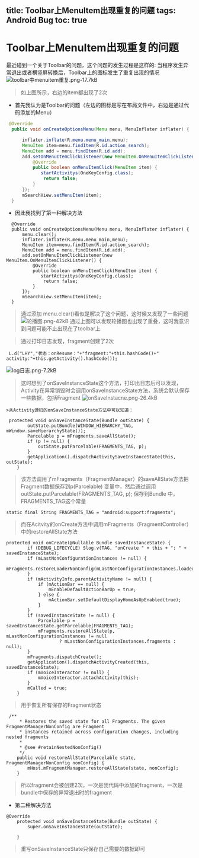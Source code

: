 title: Toolbar上MenuItem出现重复的问题
tags: Android Bug
toc: true
---

# Toolbar上MenuItem出现重复的问题






 最近碰到一个关于Toolbar的问题，这个问题的发生过程是这样的:
    当程序发生异常退出或者横竖屏转换后，Toolbar上的图标发生了重复出现的情况
    ![toolbar中menuitem重复.png-17.7kB][1]


  > 如上图所示，右边的item都出现了2次

  * 首先我认为是Toolbar的问题（左边的图标是写在布局文件中，右边是通过代码添加的Menu）
  ```java
   @Override
    public void onCreateOptionsMenu(Menu menu, MenuInflater inflater) {

        inflater.inflate(R.menu.menu_main,menu);
        MenuItem item=menu.findItem(R.id.action_search);
        MenuItem add = menu.findItem(R.id.add);
        add.setOnMenuItemClickListener(new MenuItem.OnMenuItemClickListener() {
            @Override
            public boolean onMenuItemClick(MenuItem item) {
               startActivitys(OneKeyConfig.class);
                return false;
            }
        });
        mSearchView.setMenuItem(item);
    }
  ```

  * 因此我找到了第一种解决方法
  ```
    @Override
    public void onCreateOptionsMenu(Menu menu, MenuInflater inflater) {
        menu.clear();
        inflater.inflate(R.menu.menu_main,menu);
        MenuItem item=menu.findItem(R.id.action_search);
        MenuItem add = menu.findItem(R.id.add);
        add.setOnMenuItemClickListener(new MenuItem.OnMenuItemClickListener() {
            @Override
            public boolean onMenuItemClick(MenuItem item) {
               startActivitys(OneKeyConfig.class);
                return false;
            }
        });
        mSearchView.setMenuItem(item);
    }
  ```
  > 通过添加 menu.clear()看似是解决了这个问题，这时候又发现了一些问题
  ![轮播图.png-42kB][2]
通过上图可以发现轮播图也出现了重叠，这时我意识到问题可能不止出现在了toolbar上

> 通过打印日志发现，fragment创建了2次
```
 L.d("LHY","状态：onResume："+"fragment:"+this.hashCode()+" activity:"+this.getActivity().hashCode());
```
![log日志.png-7.2kB][3]
>这时想到了onSaveInstanceState这个方法，打印出日志后可以发现，Activity在异常销毁时会调用onSaveInstanceState方法，系统会默认保存一些数据，包括Fragment
![onSaveInstacne.png-26.4kB][4]


    >从Activity源码的onSaveInstanceState方法中可以知道：
```
 protected void onSaveInstanceState(Bundle outState) {
        outState.putBundle(WINDOW_HIERARCHY_TAG, mWindow.saveHierarchyState());
        Parcelable p = mFragments.saveAllState();
        if (p != null) {
            outState.putParcelable(FRAGMENTS_TAG, p);
        }
        getApplication().dispatchActivitySaveInstanceState(this, outState);
    }
```
> 该方法调用了mFragments（FragmentManager）的saveAllState方法把Fragment数据保存到p(Parcelable) 变量中，然后通过调用outState.putParcelable(FRAGMENTS_TAG, p);
保存到Bundle 中，FRAGMENTS_TAG这个常量
```
static final String FRAGMENTS_TAG = "android:support:fragments";
```
>而在Acitvity的onCreate方法中调用mFragments（FragmentController）中的restoreAllState方法
```
protected void onCreate(@Nullable Bundle savedInstanceState) {
        if (DEBUG_LIFECYCLE) Slog.v(TAG, "onCreate " + this + ": " + savedInstanceState);
        if (mLastNonConfigurationInstances != null) {
            mFragments.restoreLoaderNonConfig(mLastNonConfigurationInstances.loaders);
        }
        if (mActivityInfo.parentActivityName != null) {
            if (mActionBar == null) {
                mEnableDefaultActionBarUp = true;
            } else {
                mActionBar.setDefaultDisplayHomeAsUpEnabled(true);
            }
        }
        if (savedInstanceState != null) {
            Parcelable p = savedInstanceState.getParcelable(FRAGMENTS_TAG);
            mFragments.restoreAllState(p, mLastNonConfigurationInstances != null
                    ? mLastNonConfigurationInstances.fragments : null);
        }
        mFragments.dispatchCreate();
        getApplication().dispatchActivityCreated(this, savedInstanceState);
        if (mVoiceInteractor != null) {
            mVoiceInteractor.attachActivity(this);
        }
        mCalled = true;
    }
```
>用于恢复所有保存的Fragment状态
```
 /**
     * Restores the saved state for all Fragments. The given FragmentManagerNonConfig are Fragment
     * instances retained across configuration changes, including nested fragments
     *
     * @see #retainNestedNonConfig()
     */
    public void restoreAllState(Parcelable state, FragmentManagerNonConfig nonConfig) {
        mHost.mFragmentManager.restoreAllState(state, nonConfig);
    }
```
> 所以fragment会被创建2次，一次是我代码中添加的fragment，一次是bundle中保存的异常退出时的fragment

* 第二种解决方法
```
@Override
    protected void onSaveInstanceState(Bundle outState) {
        super.onSaveInstanceState(outState);

    }
```
>重写onSaveInstanceState只保存自己需要的数据即可

  [1]: http://static.zybuluo.com/NoHarry/qjkwhh83ykizzoaskjogefqy/toolbar%E4%B8%ADmenuitem%E9%87%8D%E5%A4%8D.png
  [2]: http://static.zybuluo.com/NoHarry/pv73bpllg3idna0ccivejv8h/%E8%BD%AE%E6%92%AD%E5%9B%BE.png
  [3]: http://static.zybuluo.com/NoHarry/253svlhyu0sdkqvo4yebfiem/log%E6%97%A5%E5%BF%97.png
  [4]: http://static.zybuluo.com/NoHarry/6uil8utp89qynttmg4jdbtgk/onSaveInstacne.png
